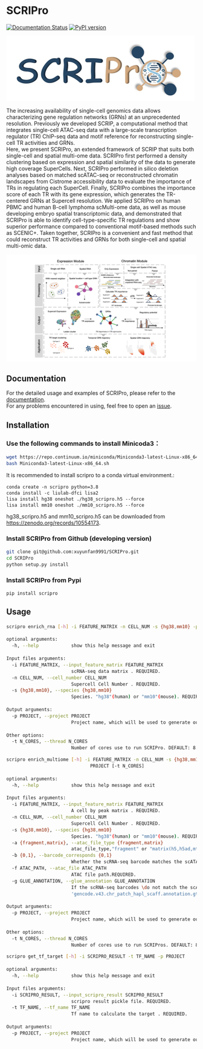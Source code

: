 # SCRIPro

[![Documentation Status](https://readthedocs.org/projects/scripro/badge/?version=latest)](https://scripro.readthedocs.io/en/latest/?badge=latest)
[![PyPI version](https://badge.fury.io/py/scripro.svg)](https://badge.fury.io/py/scripro)

[![SCRIPro Logo](docs/_static/img/Logo.jpg)](https://github.com/wanglabtongji/SCRIPro)

The increasing availability of single-cell genomics data allows characterizing gene regulation networks (GRNs) at an unprecedented resolution. Previously we developed SCRIP, a computational method that integrates single-cell ATAC-seq data with a large-scale transcription regulator (TR) ChIP-seq data and motif reference for reconstructing single-cell TR activities and GRNs.   
Here, we present SCRIPro, an extended framework of SCRIP that suits both single-cell and spatial multi-ome data. SCRIPro first performed a density clustering based on expression and spatial similarity of the data to generate high coverage SuperCells. Next, SCRIPro performed in silico deletion analyses based on matched scATAC-seq or reconstructed chromatin landscapes from Cistrome accessibility data to evaluate the importance of TRs in regulating each SuperCell. Finally, SCRIPro combines the importance score of each TR with its gene expression, which generates the TR-centered GRNs at Supercell resolution. We applied SCRIPro on human PBMC and human B-cell lymphoma scMulti-ome data, as well as mouse developing embryo spatial transcriptomic data, and demonstrated that SCRIPro is able to identify cell-type-specific TR regulations and show superior performance compared to conventional motif-based methods such as SCENIC+. Taken together, SCRIPro is a convenient and fast method that could reconstruct TR activities and GRNs for both single-cell and spatial multi-omic data.

![avatar](docs/_static/img/workflow_new.png)

## Documentation

For the detailed usage and examples of SCRIPro, please refer to the [documentation](https://scripro.readthedocs.io/en/latest).  
For any problems encountered in using, feel free to open an [issue](https://github.com/xuyunfan9991/SCRIPro/issues).  


## Installation
### Use the following commands to install Minicoda3：
``` bash
wget https://repo.continuum.io/miniconda/Miniconda3-latest-Linux-x86_64.sh
bash Miniconda3-latest-Linux-x86_64.sh
```
It is recommended to install scripro to a conda virtual environment.:
~~~~
conda create -n scripro python=3.8
conda install -c liulab-dfci lisa2
lisa install hg38 oneshot ./hg38_scripro.h5 --force
lisa install mm10 oneshot ./mm10_scripro.h5 --force
~~~~~
hg38_scripro.h5 and mm10_scripro.h5 can be downloaded from https://zenodo.org/records/10554173.
### Install SCRIPro from Github (developing version)
```bash
git clone git@github.com:xuyunfan9991/SCRIPro.git
cd SCRIPro
python setup.py install
```

### Install SCRIPro from Pypi
~~~~
pip install scripro
~~~~~

## Usage
``` bash
scripro enrich_rna [-h] -i FEATURE_MATRIX -n CELL_NUM -s {hg38,mm10} -p PROJECT [-t N_CORES]

optional arguments:
  -h, --help            show this help message and exit

Input files arguments:
  -i FEATURE_MATRIX, --input_feature_matrix FEATURE_MATRIX
                        scRNA-seq data matrix . REQUIRED.
  -n CELL_NUM, --cell_number CELL_NUM
                        Supercell Cell Number . REQUIRED.
  -s {hg38,mm10}, --species {hg38,mm10}
                        Species. "hg38"(human) or "mm10"(mouse). REQUIRED.

Output arguments:
  -p PROJECT, --project PROJECT
                        Project name, which will be used to generate output files.

Other options:
  -t N_CORES, --thread N_CORES
                        Number of cores use to run SCRIPro. DEFAULT: 8.

```
``` bash
scripro enrich_multiome [-h] -i FEATURE_MATRIX -n CELL_NUM -s {hg38,mm10} -a {fragment,matrix} -b {0,1} -f ATAC_PATH [-g GLUE_ANNOTATION] -p
                               PROJECT [-t N_CORES]

optional arguments:
  -h, --help            show this help message and exit

Input files arguments:
  -i FEATURE_MATRIX, --input_feature_matrix FEATURE_MATRIX
                        A cell by peak matrix . REQUIRED.
  -n CELL_NUM, --cell_number CELL_NUM
                        Supercell Cell Number . REQUIRED.
  -s {hg38,mm10}, --species {hg38,mm10}
                        Species. "hg38"(human) or "mm10"(mouse). REQUIRED.
  -a {fragment,matrix}, --atac_file_type {fragment,matrix}
                        atac_file_type,"fragment" or "matrix(h5,h5ad,mtx)"
  -b {0,1}, --barcode_corresponds {0,1}
                        Whether the scRNA-seq barcode matches the scATAC-seq barcode. "0"(Match) or "1"(Not match). REQUIRED.
  -f ATAC_PATH, --atac_file ATAC_PATH
                        ATAC file path.REQUIRED.
  -g GLUE_ANNOTATION, --glue_annotation GLUE_ANNOTATION
                        If the scRNA-seq barcodes \do not match the scATAC-seq barcodes, the glue_annotation file that will be used.,like
                        'gencode.v43.chr_patch_hapl_scaff.annotation.gtf.gz'

Output arguments:
  -p PROJECT, --project PROJECT
                        Project name, which will be used to generate output files.

Other options:
  -t N_CORES, --thread N_CORES
                        Number of cores use to run SCRIPros. DEFAULT: 8.

```
``` bash
scripro get_tf_target [-h] -i SCRIPRO_RESULT -t TF_NAME -p PROJECT

optional arguments:
  -h, --help            show this help message and exit

Input files arguments:
  -i SCRIPRO_RESULT, --input_scripro_result SCRIPRO_RESULT
                        scripro result pickle file. REQUIRED.
  -t TF_NAME, --tf_name TF_NAME
                        Tf name to calculate the target . REQUIRED.

Output arguments:
  -p PROJECT, --project PROJECT
                        Project name, which will be used to generate output file.
```

